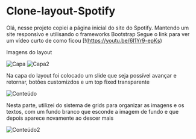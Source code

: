 # Clone-layout-Spotify
  Olá, nesse projeto copiei a página inicial do site do Spotify. Mantendo um site responsivo e utilisando o frameworks Bootstrap
  Segue o link para ver um vídeo curto de como ficou
 [!(https://youtu.be/6I1Yr9-epKs)

<p>Imagens do layout</p>

![Capa](https://user-images.githubusercontent.com/95255966/154159141-26ebecf3-9913-4246-a75e-7fba0633e4ad.png)
![Capa2](https://user-images.githubusercontent.com/95255966/154159149-57c2aa74-8f69-4f89-b835-acf27861fbf6.png)
<p>
 Na capa do layout foi colocado um slide que seja possível avançar e retornar, botões customizdos e um top fixed transparente</p>
 
![Conteúdo](https://user-images.githubusercontent.com/95255966/154159154-4811e673-0f9c-4998-97cb-ca485d7f6ea9.png)

<p>Nesta parte, utilizei do sistema de grids para organizar as imagens e os textos, com um fundo branco que esconde a imagem de fundo e que depois aparece novamente ao descer mais</p>

 ![Conteúdo2](https://user-images.githubusercontent.com/95255966/154159135-dfd3ad23-ea50-458e-9852-055f9ef87e20.png)

